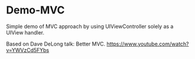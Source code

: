 # Demo-MVC
Simple demo of MVC approach by using UIViewController solely as a UIView handler.

Based on Dave DeLong talk: Better MVC.
https://www.youtube.com/watch?v=YWVzCd5FYbs
